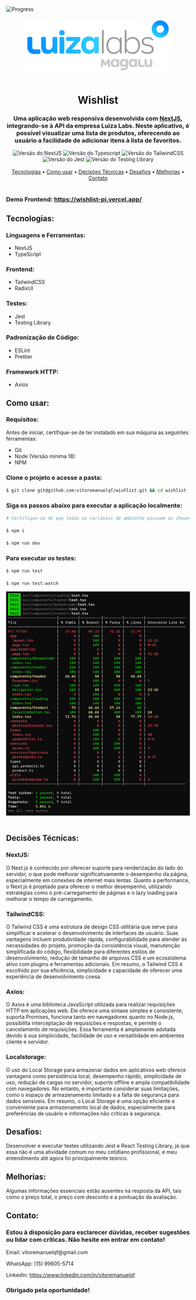 <div align="left">
  <img src="https://img.shields.io/static/v1?label=Progress&message=99%&color=#009CA3%3CCOLOR%3E&style=plastic%3CSTYLE%3E&logo=react%3CLOGO%3E" alt="Progress"/>
</div>

<br/>

<div align="center">
  <img src="public/img/png/logo-luiza-labs.png" alt="Logo" width="400px"/>
</div>

<br/>

<div align="center">
  <h1>Wishlist</h1>
  <h3>Uma aplicação web responsiva desenvolvida com <a href="https://nextjs.org/">NextJS</a>, integrando-se à API da empresa Luiza Labs. Neste aplicativo, é possível visualizar uma lista de produtos, oferecendo ao usuário a facilidade de adicionar itens à lista de favoritos.</p>
</div>

<div align="center">
  <img src="https://img.shields.io/static/v1?label=NextJS&message=14.1.0&color=#009CA3%3CCOLOR%3E&style=plastic%3CSTYLE%3E&logo=react%3CLOGO%3E" alt="Versão do NextJS" />
  <img src="https://img.shields.io/static/v1?label=Typescript&message=5.0.0&color=#009CA3%3CCOLOR%3E&style=plastic%3CSTYLE%3E&logo=react%3CLOGO%3E" alt="Versão do Typescript" />
  <img src="https://img.shields.io/static/v1?label=TailwindCSS&message=3.3.0&color=#009CA3%3CCOLOR%3E&style=plastic%3CSTYLE%3E&logo=react%3CLOGO%3E" alt="Versão do TailwindCSS" />
  <img src="https://img.shields.io/static/v1?label=Jest&message=29.7.0&color=#009CA3%3CCOLOR%3E&style=plastic%3CSTYLE%3E&logo=react%3CLOGO%3E" alt="Versão do Jest" />
  <img src="https://img.shields.io/static/v1?label=Testing%20Library&message=14.2.1&color=#009CA3%3CCOLOR%3E&style=plastic%3CSTYLE%3E&logo=react%3CLOGO%3E" alt="Versão do Testing Library" />
</div>

<br/>

<div align="center">
  <a href="#tecnologias">Tecnologias</a> •
  <a href="#como-usar">Como usar</a> •
  <a href="#decisões-técnicas">Decisões Técnicas</a> •
  <a href="#desafios">Desafios</a> •
  <a href="#melhorias">Melhorias</a> •
  <a href="#contato">Contato</a>
</div>

<br/>

<div>
  <h3>Demo Frontend: <a href="https://wishlist-pi.vercel.app/">https://wishlist-pi.vercel.app/</a></h3>
</div>

<div>
  <h2 id="tecnologias">Tecnologias:</h2>
  <h3>Linguagens e Ferramentas:</h3>
  <ul>
    <li>NextJS</li>
    <li>TypeScript</li>
  </ul>

  <h3>Frontend:</h3>
  <ul>
    <li>TailwindCSS</li>
    <li>RadixUI</li>
  </ul>

  <h3>Testes:</h3>
  <ul>
    <li>Jest</li>
    <li>Testing Library</li>
  </ul>

  <h3>Padronização de Código:</h3>
  <ul>
    <li>ESLint</li>
    <li>Prettier</li>
  </ul>

  <h3> Framework HTTP:</h3>
  <ul>
    <li>Axios</li>
  </ul>
</div>

<div>
  <h2 id="como-usar">Como usar:</h2>
  <h3>Requisitos:</h3>
  <p>
    Antes de iniciar, certifique-se de ter instalado em sua máquina as seguintes ferramentas:
  </p>

  <ul>
    <li>Git</li>
    <li>Node (Versão mínima 18)</li>
    <li>NPM</li>
  </ul>

  <h3>Clone o projeto e acesse a pasta:</h3>

  ```bash
  $ git clone git@github.com:vitoremanuelqf/wishlist.git && cd wishlist
  ```

  <h3>Siga os passos abaixo para executar a aplicação localmente:</h3>

  ```bash
  # Certifique-se de que todas as variáveis de ambiente possuem as chaves das APIs ativas.

  $ npm i

  $ npm run dev
  ```

  <h3>Para executar os testes:</h3>

  ```bash
  $ npm run test

  $ npm run test:watch
  ```

  <img src="public/img/png/tests.png" alt="Tests"/>
</div>

<br/>

<div>
  <h2 id="decisões-técnicas">Decisões Técnicas:</h2>
  <h3>NextJS:</h3>
  <p>O Next.js é conhecido por oferecer suporte para renderização do lado do servidor, o que pode melhorar significativamente o desempenho da página, especialmente em conexões de internet mais lentas. Quanto a performance, o Next.js é projetado para oferecer o melhor desempenho, utilizando estratégias como o pré-carregamento de páginas e o lazy loading para melhorar o tempo de carregamento.</p>

  <h3>TailwindCSS:</h3>
  <p>O Tailwind CSS é uma estrutura de design CSS utilitária que serve para simplificar e acelerar o desenvolvimento de interfaces de usuário. Suas vantagens incluem produtividade rápida, configurabilidade para atender às necessidades do projeto, promoção da consistência visual, manutenção simplificada do código, flexibilidade para diferentes estilos de desenvolvimento, redução de tamanho de arquivos CSS e um ecossistema ativo com plugins e ferramentas adicionais. Em resumo, o Tailwind CSS é escolhido por sua eficiência, simplicidade e capacidade de oferecer uma experiência de desenvolvimento coesa.</p>

  <h3>Axios:</h3>
  <p>O Axios é uma biblioteca JavaScript utilizada para realizar requisições HTTP em aplicações web. Ele oferece uma sintaxe simples e consistente, suporta Promises, funciona tanto em navegadores quanto no Node.js, possibilita interceptação de requisições e respostas, e permite o cancelamento de requisições. Essa ferramenta é amplamente adotada devido à sua simplicidade, facilidade de uso e versatilidade em ambientes cliente e servidor.</p>

  <h3>Localstorage:</h3>
  <p>O uso do Local Storage para armazenar dados em aplicativos web oferece vantagens como persistência local, desempenho rápido, simplicidade de uso, redução de cargas no servidor, suporte offline e ampla compatibilidade com navegadores. No entanto, é importante considerar suas limitações, como o espaço de armazenamento limitado e a falta de segurança para dados sensíveis. Em resumo, o Local Storage é uma opção eficiente e conveniente para armazenamento local de dados, especialmente para preferências de usuário e informações não críticas à segurança.</p>
</div>

<div>
  <h2 id="desafios">Desafios:</h2>
  <p>Desenvolver e executar testes utilizando Jest e React Testing Library, já que essa não é uma atividade comum no meu cotidiano profissional, e meu entendimento até agora foi principalmente teórico.</p>
</div>

<div>
  <h2 id="melhorias">Melhorias:</h2>
  <p>Algumas informações essenciais estão ausentes na resposta da API, tais como o preço total, o preço com desconto e a pontuação da avaliação.</p>
</div>

<div>
  <h2 id="contato">Contato:</h2>
  <h3>Estou à disposição para esclarecer dúvidas, receber sugestões ou lidar com críticas. Não hesite em entrar em contato!</h3>

  <p>Email: vitoremanuelqf@gmail.com</p>
  <p>WhatsApp: (15) 99605-5714</p>
  <p>LinkedIn: <a href="https://www.linkedin.com/in/vitoremanuelqf">https://www.linkedin.com/in/vitoremanuelqf</a></p>

  <h3>Obrigado pela oportunidade!</h3>
</div>
